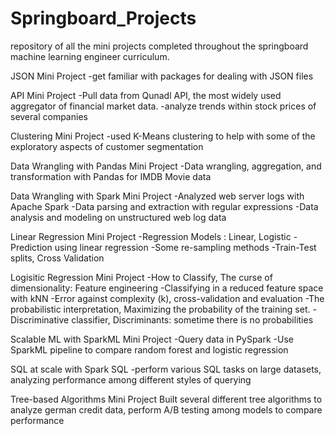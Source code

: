 # Springboard_Projects
repository of all the mini projects completed throughout the springboard machine learning engineer curriculum.


JSON Mini Project
-get familiar with packages for dealing with JSON files

API Mini Project
-Pull data from Qunadl API,  the most widely used aggregator of financial market data.
-analyze trends within stock prices of several companies

Clustering Mini Project
-used K-Means clustering to help with some of the exploratory aspects of customer segmentation

Data Wrangling with Pandas Mini Project
-Data wrangling, aggregation, and transformation with Pandas for IMDB Movie data

Data Wrangling with Spark Mini Project
-Analyzed web server logs with Apache Spark
-Data parsing and extraction with regular expressions
-Data analysis and modeling on unstructured web log data

Linear Regression Mini Project
-Regression Models : Linear, Logistic
-Prediction using linear regression
-Some re-sampling methods
-Train-Test splits, Cross Validation

Logisitic Regression Mini Project
-How to Classify, The curse of dimensionality: Feature engineering
-Classifying in a reduced feature space with kNN
-Error against complexity (k), cross-validation and evaluation
-The probabilistic interpretation, Maximizing the probability of the training set.
-Discriminative classifier, Discriminants: sometime there is no probabilities

Scalable ML with SparkML Mini Project
-Query data in PySpark
-Use SparkML pipeline to compare random forest and logistic regression

SQL at scale with Spark SQL
-perform various SQL tasks on large datasets, analyzing performance among different styles of querying

Tree-based Algorithms Mini Project
Built several different tree algorithms to analyze german credit data, perform A/B testing among models to compare performance
